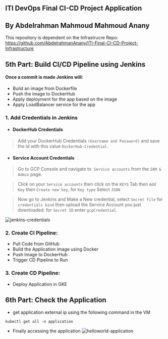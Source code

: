 ## ITI DevOps Final CI-CD Project Application

## By Abdelrahman Mahmoud Mahmoud Anany

This repository is dependent on the Infrastrucre Repo: https://github.com/AbdelrahmanAnany/ITI-Final-CI-CD-Project-Infrastructure 

## 5th Part: Build CI/CD Pipeline using Jenkins

#### Once a commit is made Jenkins will:
- Build an image from Dockerfile
- Push the image to DockerHub
- Apply deployment for the app based on the image
- Apply LoadBalancer service for the app

### 1. Add Credentials in Jenkins
- #### DockerHub Credentials
> Add your DockerHub Credentials `(Username and Password)` and save the id with this value `DockerHub-Credential`.

- #### Service Account Credentials
> Go to GCP Console and navigate to  `Service accounts` from the `IAM & Admin` page.

> Click on your `Service accounts` then click on the `KEYS` Tab then `Add Key` then `Create new key`, for `Key type` Select `JSON`

> Now go to Jenkins and Make a New credential, select `Secret file` for `credentials kind` then upload the Service Account you just downloaded.
> for `Secret ID` enter `gcpCredential`.

![jenkins-credentials](https://github.com/AbdelrahmanAnany/ITI-Final-CI-CD-Project-Jenkins/blob/main/screenshots/dockerhub-and-gcp-serviceacc-creds.png)

### 2. Create CI Pipeline:
- Pull Code from GitHub
- Build the Application image using Docker
- Push Image to DockerHub
- Trigger CD Pipeline to Run

### 3. Create CD Pipeline:
- Deploy Application in GKE

## 6th Part: Check the Application
- get application external ip using the following command in the VM

```
kubectl get all -n application
```
- Finally accessing the application
![helloworld-application](https://github.com/AbdelrahmanAnany/ITI-Final-CI-CD-Project-Jenkins/blob/main/screenshots/deployed-helloworld-application.png)
